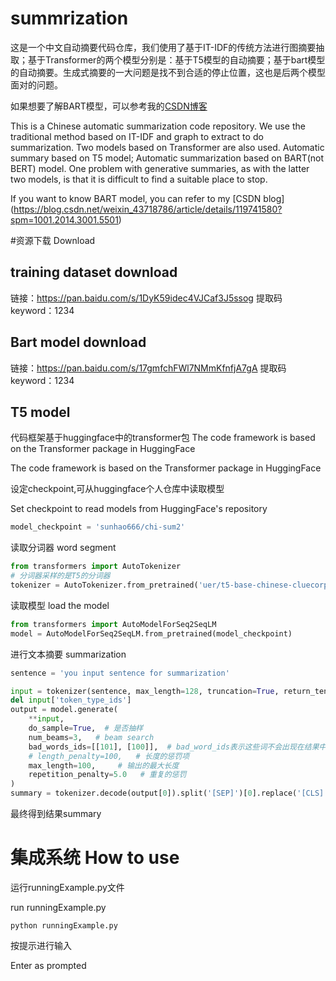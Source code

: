 # summrization

这是一个中文自动摘要代码仓库，我们使用了基于IT-IDF的传统方法进行图摘要抽取；基于Transformer的两个模型分别是：基于T5模型的自动摘要；基于bart模型的自动摘要。生成式摘要的一大问题是找不到合适的停止位置，这也是后两个模型面对的问题。

如果想要了解BART模型，可以参考我的[CSDN博客](https://blog.csdn.net/weixin_43718786/article/details/119741580?spm=1001.2014.3001.5501)

This is a Chinese automatic summarization code repository. We use the traditional method based on IT-IDF and graph to extract to do summarization. Two models based on Transformer are also used. Automatic summary based on T5 model; Automatic summarization based on BART(not BERT) model. One problem with generative summaries, as with the latter two models, is that it is difficult to find a suitable place to stop.

If you want to know BART model, you can refer to my [CSDN blog] (https://blog.csdn.net/weixin_43718786/article/details/119741580?spm=1001.2014.3001.5501)

#资源下载 Download
## training dataset download
链接：https://pan.baidu.com/s/1DyK59idec4VJCaf3J5ssog 
提取码 keyword：1234


## Bart model download
链接：https://pan.baidu.com/s/17gmfchFWl7NMmKfnfjA7gA 
提取码 keyword：1234

## T5 model
代码框架基于huggingface中的transformer包 The code framework is based on the Transformer package in HuggingFace

The code framework is based on the Transformer package in HuggingFace
 
设定checkpoint,可从huggingface个人仓库中读取模型

Set checkpoint to read models from HuggingFace's repository

```python 
model_checkpoint = 'sunhao666/chi-sum2'
```
读取分词器 word segment
```python
from transformers import AutoTokenizer
# 分词器采样的是T5的分词器
tokenizer = AutoTokenizer.from_pretrained('uer/t5-base-chinese-cluecorpussmall')
```
读取模型 load the model
```python
from transformers import AutoModelForSeq2SeqLM
model = AutoModelForSeq2SeqLM.from_pretrained(model_checkpoint)
```

进行文本摘要 summarization
```python
sentence = 'you input sentence for summarization'

input = tokenizer(sentence, max_length=128, truncation=True, return_tensors='pt')  # 对句子进行编码
del input['token_type_ids']
output = model.generate(
    **input,
    do_sample=True,  # 是否抽样
    num_beams=3,   # beam search
    bad_words_ids=[[101], [100]],  # bad_word_ids表示这些词不会出现在结果中
    # length_penalty=100,   # 长度的惩罚项
    max_length=100,     # 输出的最大长度
    repetition_penalty=5.0   # 重复的惩罚
)
summary = tokenizer.decode(output[0]).split('[SEP]')[0].replace('[CLS]', '').replace(' ', '')
```
最终得到结果summary


# 集成系统 How to use
运行runningExample.py文件

run runningExample.py
```
python runningExample.py
```
按提示进行输入

Enter as prompted

